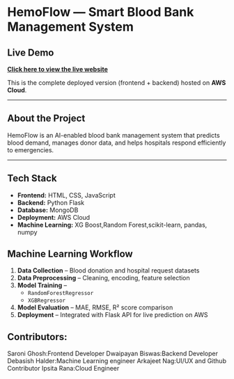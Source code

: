 #  HemoFlow — Smart Blood Bank Management System

##  Live  Demo
 **[Click here to view the live website](http://51.21.171.221:5000/)**  

This is the complete deployed version (frontend + backend) hosted on **AWS Cloud**.

---

##  About the Project
HemoFlow is an AI-enabled blood bank management system that predicts blood demand, manages donor data, and helps hospitals respond efficiently to emergencies.

---

##  Tech Stack
- **Frontend:** HTML, CSS, JavaScript  
- **Backend:** Python Flask  
- **Database:**  MongoDB
- **Deployment:** AWS Cloud
- **Machine Learning:** XG Boost,Random Forest,scikit-learn, pandas, numpy  

##  Machine Learning Workflow

1. **Data Collection** – Blood donation and hospital request datasets  
2. **Data Preprocessing** – Cleaning, encoding, feature selection  
3. **Model Training** – 
   - `RandomForestRegressor`  
   - `XGBRegressor`
4. **Model Evaluation** – MAE, RMSE, R² score comparison  
5. **Deployment** – Integrated with Flask API for live prediction on AWS

 ##  Contributors:
 Saroni Ghosh:Frontend Developer
 Dwaipayan Biswas:Backend Developer
 Debasish Halder:Machine Learning engineer 
 Arkajeet Nag:UI/UX and Github Contributor
 Ipsita Rana:Cloud Engineer
